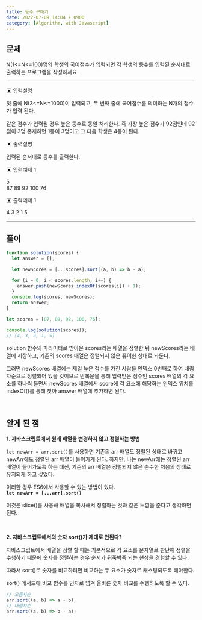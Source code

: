 ```yaml
---
title: 등수 구하기
date: 2022-07-09 14:04 + 0900
category: [Algorithm, with Javascript]
---
```


## 문제

N(1<=N<=100)명의 학생의 국어점수가 입력되면 각 학생의 등수를 입력된 순서대로 출력하는 프로그램을 작성하세요.

<hr>

▣ 입력설명

첫 줄에 N(3<=N<=1000)이 입력되고, 두 번째 줄에 국어점수를 의미하는 N개의 정수가 입력 된다.

같은 점수가 입력될 경우 높은 등수로 동일 처리한다. 즉 가장 높은 점수가 92점인데 92점이 3명 존재하면 1등이 3명이고 그 다음 학생은 4등이 된다.

▣ 출력설명

입력된 순서대로 등수를 출력한다.

▣ 입력예제 1

5  
87 89 92 100 76

▣ 출력예제 1

4 3 2 1 5

<hr>

## 풀이

```js
function solution(scores) {
  let answer = [];

  let newScores = [...scores].sort((a, b) => b - a);

  for (i = 0; i < scores.length; i++) {
    answer.push(newScores.indexOf(scores[i]) + 1);
  }
  console.log(scores, newScores);
  return answer;
}

let scores = [87, 89, 92, 100, 76];

console.log(solution(scores));
// [4, 3, 2, 1, 5]
```

solution 함수의 파라미터로 받아온 scores라는 배열을 정렬한 뒤 newScores라는 배열에 저장하고, 기존의 scores 배열은 정렬되지 않은 퓨어한 상태로 놔둔다.

그러면 newScores 배열에는 제일 높은 점수를 가진 사람을 인덱스 0번째로 하여 내림차순으로 정렬되어 있을 것이므로 반복문을 통해 입력받은 점수인 scores 배열의 각 요소를 하나씩 돌면서 newScores 배열에서 score에 각 요소에 해당하는 인덱스 위치를 indexOf()를 통해 찾아 answer 배열에 추가하면 된다.

<br>

## 알게 된 점

**1. 자바스크립트에서 원래 배열을 변경하지 않고 정렬하는 방법**

`let newArr = arr.sort()`를 사용하면 기존의 arr 배열도 정렬된 상태로 바뀌고 newArr에도 정렬된 arr 배열이 들어가게 된다. 하지만, 나는 newArr에는 정렬된 arr 배열이 들어가도록 하는 대신, 기존의 arr 배열은 정렬되지 않은 순수한 처음의 상태로 유지되게 하고 싶었다.

이러한 경우 ES6에서 사용할 수 있는 방법이 있다.  
**`let newArr = [...arr].sort()`**

이것은 slice()를 사용해 배열을 복사해서 정렬하는 것과 같은 느낌을 준다고 생각하면 된다.

<br>

**2. 자바스크립트에서의 숫자 sort()가 제대로 안된다?**

자바스크립트에서 배열을 정렬 할 때는 기본적으로 각 요소를 문자열로 판단해 정렬을 수행하기 때문에 숫자를 정렬하는 경우 순서가 뒤죽박죽 되는 현상을 경험할 수 있다.

따라서 sort()로 숫자를 비교하려면 비교하는 두 요소가 숫자로 캐스팅되도록 해야한다.

sort() 메서드에 비교 함수를 인자로 넘겨 올바른 숫자 비교를 수행하도록 할 수 있다.

```js
// 오름차순
arr.sort((a, b) => a - b);
// 내림차순
arr.sort((a, b) => b - a);
```
